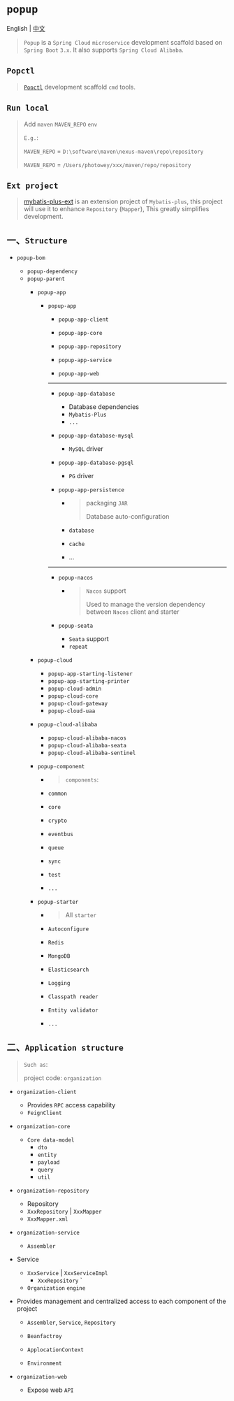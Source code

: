 # `popup`

English | [中文](./README_CN.md) 

> `Popup` is a `Spring Cloud` `microservice` development scaffold based on `Spring Boot` `3.x`. It also supports `Spring Cloud Alibaba`.



## `Popctl`

> [`Popctl`](https://github.com/photowey/popctl) development scaffold `cmd` tools.



## `Run local`

> Add `maven` `MAVEN_REPO` `env`
>
>
> `E.g.`: 
>
> `MAVEN_REPO` = `D:\software\maven\nexus-maven\repo\repository`
>
> `MAVEN_REPO` = `/Users/photowey/xxx/maven/repo/repository`



## `Ext project`

> [mybatis-plus-ext](https://github.com/photowey/mybatis-plus-ext) is an extension project of `Mybatis-plus`, this project will use it to enhance `Repository` (`Mapper`), This greatly simplifies development.



## 一、`Structure`

- `popup-bom`
  
  - `popup-dependency`
  - `popup-parent`
    - `popup-app`
      - `popup-app`
        - `popup-app-client`
        
        - `popup-app-core`
        
        - `popup-app-repository`
        
        - `popup-app-service`
        
        - `popup-app-web`
        
        - --
        
        - `popup-app-database`
        
          - Database dependencies
          -  `Mybatis-Plus`
          - `...`
        
        - `popup-app-database-mysql`
        
          - `MySQL` driver
        
        - `popup-app-database-pgsql`
        
          - `PG` driver
        
        - `popup-app-persistence`
        
          - > packaging `JAR`
            >
            > Database auto-configuration
        
          - `database`
        
          - `cache`
        
          - ...
        
        - --
        
        - `popup-nacos`

          - > `Nacos` support
            >
            > Used to manage the version dependency between `Nacos` client and
            starter

        - `popup-seata`

          - `Seata` support
          - `repeat`

    - `popup-cloud`

      - `popup-app-starting-listener`
      - `popup-app-starting-printer`
      - `popup-cloud-admin`
      - `popup-cloud-core`
      - `popup-cloud-gateway`
      - `popup-cloud-uaa`

    - `popup-cloud-alibaba`

      - `popup-cloud-alibaba-nacos`
      - `popup-cloud-alibaba-seata`
      - `popup-cloud-alibaba-sentinel`

    - `popup-component`

      - > `components`:

      - `common`

      - `core`

      - `crypto`

      - `eventbus`

      - `queue`

      - `sync`

      - `test`

      - `...`

    - `popup-starter`

      - > All `starter`

      - `Autoconfigure`

      - `Redis`

      - `MongoDB`

      - `Elasticsearch`

      - `Logging`

      - `Classpath reader`

      - `Entity validator`

      - `...`

## 二、`Application structure`

> `Such as`:
>
> project code: `organization`

- `organization-client`

  - Provides `RPC` access capability
  - `FeignClient`

- `organization-core`

  - `Core data-model`
    - `dto`
    - `entity`
    - `payload`
    - `query`
    - `util`

- `organization-repository`

  - Repository
  - `XxxRepository` | `XxxMapper`
  - `XxxMapper.xml`

- `organization-service`

  -  `Assembler`
- Service
  
  - `XxxService` | `XxxServiceImpl`
      - `XxxRepository` `
  -   `Organization` `engine`
- Provides management and centralized access to each component of the project
    - `Assembler`, `Service`, `Repository`

    - `Beanfactroy`

    - `ApplocationContext`

    - `Environment`

- `organization-web`

  - Expose web `API`